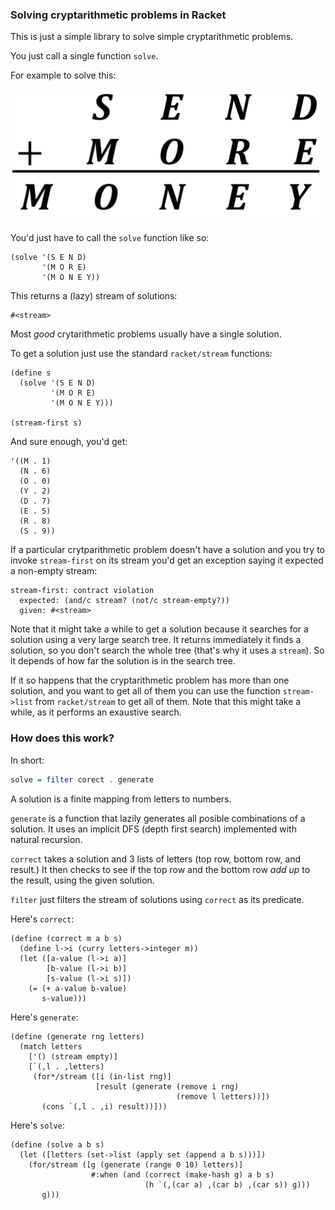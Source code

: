 ### Solving cryptarithmetic problems in Racket

This is just a simple library to solve simple cryptarithmetic problems. 

You just call a single function `solve`. 

For example to solve this: 

![SEND + MORE = MONEY](send.png)

You'd just have to call the `solve` function like so:

```racket 
(solve '(S E N D)
       '(M O R E)
       '(M O N E Y))
```

This returns a (lazy) stream of solutions: 

```racket
#<stream>
```

Most *good* crytarithmetic problems usually have a single solution. 

To get a solution just use the standard `racket/stream` functions: 


```racket 
(define s
  (solve '(S E N D)
         '(M O R E)
         '(M O N E Y)))
         
(stream-first s)
```
And sure enough, you'd get: 

```racket 
'((M . 1)
  (N . 6)
  (O . 0)
  (Y . 2)
  (D . 7)
  (E . 5)
  (R . 8)
  (S . 9))
```
If a particular crytparithmetic problem doesn't have a solution and you 
try to invoke `stream-first` on its stream you'd get an exception saying 
it expected a non-empty stream:

```racket
stream-first: contract violation
  expected: (and/c stream? (not/c stream-empty?))
  given: #<stream>   
```

Note that it might take a while to get a solution because it searches
for a solution using a very large search tree. It returns immediately it finds a 
solution, so you don't search the whole tree (that's why it uses a `stream`).
So it depends of how far the solution is in the search tree.

If it so happens that the cryptarithmetic problem has more than 
one solution, and you want to get all of them you can use the function 
`stream->list` from `racket/stream` to get all of them. Note that this might
take a while, as it performs an exaustive search.

### How does this work? 

In short:

```haskell 
solve = filter corect . generate 
```
A solution is a finite mapping from letters to numbers.

`generate` is a function that lazily generates all posible combinations 
of a solution. It uses an implicit DFS (depth first search) implemented with natural recursion. 

`correct` takes a solution and 3 lists of letters (top row, bottom row, and result.)
It then checks to see if the top row and the bottom row *add up* to the result, using 
the given solution.

`filter` just filters the stream of solutions using `correct` as its predicate.

Here's `correct`:

```racket
(define (correct m a b s)
  (define l->i (curry letters->integer m))
  (let ([a-value (l->i a)]
        [b-value (l->i b)]
        [s-value (l->i s)])
    (= (+ a-value b-value)
       s-value)))
```
Here's `generate`: 

```racket
(define (generate rng letters)
  (match letters
    ['() (stream empty)]
    [`(,l . ,letters)
     (for*/stream ([i (in-list rng)]
                   [result (generate (remove i rng)
                                     (remove l letters))])
       (cons `(,l . ,i) result))]))
```
Here's `solve`: 

```racket
(define (solve a b s)
  (let ([letters (set->list (apply set (append a b s)))])
    (for/stream ([g (generate (range 0 10) letters)]
                  #:when (and (correct (make-hash g) a b s)
                              (h `(,(car a) ,(car b) ,(car s)) g)))
       g)))
```
